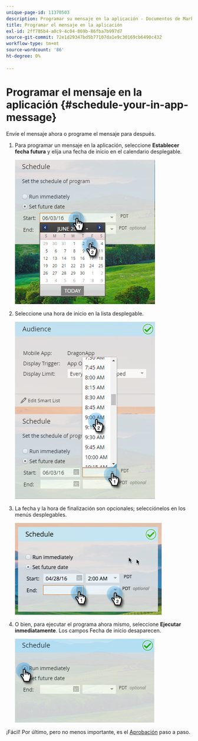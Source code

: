 ```yaml
---
unique-page-id: 11370503
description: Programar su mensaje en la aplicación - Documentos de Marketo - Documentación del producto
title: Programar el mensaje en la aplicación
exl-id: 2ff785b4-a0c9-4c04-869b-86fba7b997d7
source-git-commit: 72e1d29347bd5b77107da1e9c30169cb6490c432
workflow-type: tm+mt
source-wordcount: '86'
ht-degree: 0%

---
```


# Programar el mensaje en la aplicación {#schedule-your-in-app-message}

Envíe el mensaje ahora o programe el mensaje para después.

1. Para programar un mensaje en la aplicación, seleccione **Establecer fecha futura** y elija una fecha de inicio en el calendario desplegable.

   ![](assets/schedule-your-in-app-message-1.png)

1. Seleccione una hora de inicio en la lista desplegable.

   ![](assets/schedule-your-in-app-message-2.png)

1. La fecha y la hora de finalización son opcionales; selecciónelos en los menús desplegables.

   ![](assets/schedule-your-in-app-message-3.png)

1. O bien, para ejecutar el programa ahora mismo, seleccione **Ejecutar inmediatamente**. Los campos Fecha de inicio desaparecen.

   ![](assets/schedule-your-in-app-message-4.png)

¡Fácil! Por último, pero no menos importante, es el [Aprobación](/help/marketo/product-docs/mobile-marketing/in-app-messages/sending-your-in-app-message/approve-your-in-app-message.md) paso a paso.
